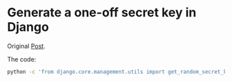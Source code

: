 # Generate a one-off secret key in Django

Original [Post](https://www.codingforentrepreneurs.com/blog/create-a-one-off-django-secret-key/).

The code:

```bash
python -c 'from django.core.management.utils import get_random_secret_key; print(get_random_secret_key())'
```